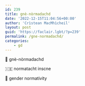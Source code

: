 ```yaml
---
id: 239
title: gnè-nòrmadachd
date: '2022-12-15T11:04:56+00:00'
author: 'Crìstean MacMhìcheil'
layout: post
guid: 'https://faclair.lgbt/?p=239'
permalink: /gne-normadachd/
categories:
    - gd
---
```


&#x1f3f4;&#xe0067;&#xe0062;&#xe0073;&#xe0063;&#xe0074;&#xe007f; gnè-nòrmadachd

&#x1f1ee;&#x1f1ea; normatacht inscne

&#x1f3f4;&#xe0067;&#xe0062;&#xe0065;&#xe006e;&#xe0067;&#xe007f; gender normativity
